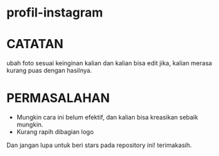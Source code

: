 # profil-instagram


# CATATAN
ubah foto sesuai keinginan kalian dan kalian bisa edit jika,
kalian merasa kurang puas dengan hasilnya.

# PERMASALAHAN
- Mungkin cara ini belum efektif, dan kalian bisa kreasikan sebaik mungkin.
- Kurang rapih dibagian logo


Dan jangan lupa untuk beri stars pada repository ini!
terimakasih.
